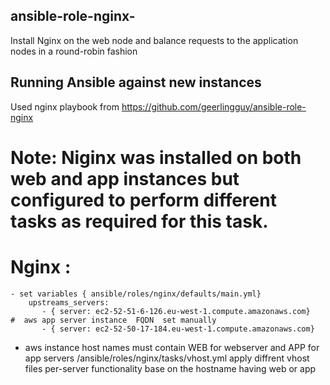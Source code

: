 ## ansible-role-nginx-
Install Nginx on the web node and balance requests to the application nodes in a round-robin fashion

## Running Ansible against new instances

Used nginx playbook from  https://github.com/geerlingguy/ansible-role-nginx 

# Note: Niginx was installed on both web and app instances but configured to perform different tasks  as required for this task. 

# Nginx :
	- set variables { ansible/roles/nginx/defaults/main.yml}
		upstreams_servers:
		   - { server: ec2-52-51-6-126.eu-west-1.compute.amazonaws.com}    #  aws app server instance  FQDN  set manually  
		   - { server: ec2-52-50-17-184.eu-west-1.compute.amazonaws.com}
    
- aws instance host names must contain WEB for webserver and APP for app  servers 
	  /ansible/roles/nginx/tasks/vhost.yml  apply diffrent vhost files per-server functionality base on the hostname having web or app 




	   

